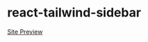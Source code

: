 # react-tailwind-sidebar
<a href="https://cute-cuchufli-e05111.netlify.app/ " target="_blank" >Site Preview</a>
